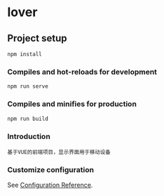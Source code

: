 # lover

## Project setup
```
npm install
```

### Compiles and hot-reloads for development
```
npm run serve
```

### Compiles and minifies for production
```
npm run build
```

### Introduction
```
基于VUE的前端项目，显示界面用于移动设备
```

### Customize configuration
See [Configuration Reference](https://cli.vuejs.org/config/).

